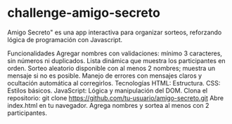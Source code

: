 # challenge-amigo-secreto
Amigo Secreto" es una app interactiva para organizar sorteos, reforzando lógica de programación con Javascript.

Funcionalidades
Agregar nombres con validaciones: mínimo 3 caracteres, sin números ni duplicados.
Lista dinámica que muestra los participantes en orden.
Sorteo aleatorio disponible con al menos 2 nombres; muestra un mensaje si no es posible.
Manejo de errores con mensajes claros y ocultación automática al corregirlos.
Tecnologías
HTML: Estructura.
CSS: Estilos básicos.
JavaScript: Lógica y manipulación del DOM.
Clona el repositorio:
git clone https://github.com/tu-usuario/amigo-secreto.git
Abre index.html en tu navegador.
Agrega nombres y sortea al menos con 2 participantes.
